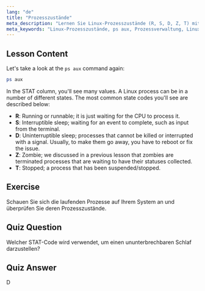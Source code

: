 ```yaml
---
lang: "de"
title: "Prozesszustände"
meta_description: "Lernen Sie Linux-Prozesszustände (R, S, D, Z, T) mit `ps aux`. Verstehen Sie gängige STAT-Codes und verwalten Sie Prozesse effektiv. Starten Sie Ihre Linux-Reise!"
meta_keywords: "Linux-Prozesszustände, ps aux, Prozessverwaltung, Linux-Tutorial, Linux für Anfänger, STAT-Codes, Linux-Anleitung"
---
```


## Lesson Content

Let's take a look at the `ps aux` command again:

```bash
ps aux
```

In the STAT column, you'll see many values. A Linux process can be in a number of different states. The most common state codes you'll see are described below:

- **R**: Running or runnable; it is just waiting for the CPU to process it.
- **S**: Interruptible sleep; waiting for an event to complete, such as input from the terminal.
- **D**: Uninterruptible sleep; processes that cannot be killed or interrupted with a signal. Usually, to make them go away, you have to reboot or fix the issue.
- **Z**: Zombie; we discussed in a previous lesson that zombies are terminated processes that are waiting to have their statuses collected.
- **T**: Stopped; a process that has been suspended/stopped.

## Exercise

Schauen Sie sich die laufenden Prozesse auf Ihrem System an und überprüfen Sie deren Prozesszustände.

## Quiz Question

Welcher STAT-Code wird verwendet, um einen ununterbrechbaren Schlaf darzustellen?

## Quiz Answer

D
